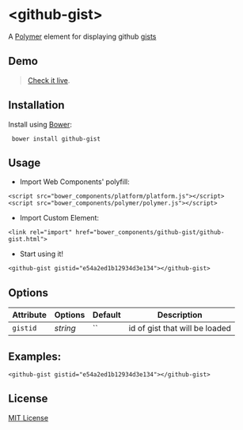 # &lt;github-gist&gt;

A [Polymer](http://polymer-project.org) element for displaying github [gists](https://gist.github.com)

## Demo

> [Check it live](http://dmaslov.github.io/github-gist).

## Installation

Install using [Bower](http://bower.io):

```shell
 bower install github-gist
```

## Usage

* Import Web Components' polyfill:

```
<script src="bower_components/platform/platform.js"></script>
<script src="bower_components/polymer/polymer.js"></script>
```

* Import Custom Element:

```
<link rel="import" href="bower_components/github-gist/github-gist.html">
```

* Start using it!

```
<github-gist gistid="e54a2ed1b12934d3e134"></github-gist>
```

## Options

Attribute  | Options                   | Default             | Description
---        | ---                       | ---                 | ---
`gistid`      | *string*                  | ``                  | id of gist that will be loaded


## Examples:

```
<github-gist gistid="e54a2ed1b12934d3e134"></github-gist>
```
## License

[MIT License](http://opensource.org/licenses/MIT)
